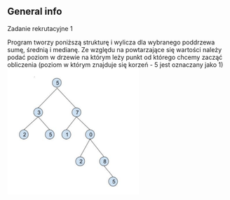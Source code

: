 

## General info
Zadanie rekrutacyjne 1

Program tworzy poniższą strukturę i wylicza dla wybranego poddrzewa sumę, średnią i medianę. Ze względu na powtarzające się wartości należy podać poziom w drzewie na którym leży punkt od którego chcemy zacząć obliczenia (poziom w którym znajduje się korzeń - 5 jest oznaczany jako 1)
<img src="images_from_readme/screen.PNG" width=300 > 
	


